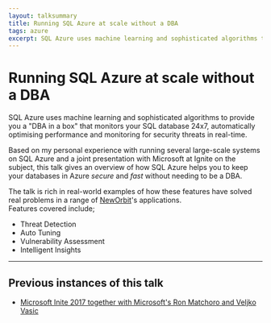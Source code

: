 ```yaml
---
layout: talksummary
title: Running SQL Azure at scale without a DBA
tags: azure
excerpt: SQL Azure uses machine learning and sophisticated algorithms to provide you a "DBA in a box" that monitors your SQL database 24x7, automatically optimising performance and monitoring for security threats in real-time. 
---
```


# Running SQL Azure at scale without a DBA
SQL Azure uses machine learning and sophisticated algorithms to provide you a "DBA in a box" that monitors your SQL database 24x7, automatically optimising performance and monitoring for security threats in real-time. 

Based on my personal experience with running several large-scale systems on SQL Azure and a joint presentation with Microsoft at Ignite on the subject, this talk gives an overview of how SQL Azure helps you to keep your databases in Azure *secure* and *fast* without needing to be a DBA.  

The talk is rich in real-world examples of how these features have solved real problems in a range of [NewOrbit](https://www.neworbit.co.uk)'s applications.  
Features covered include;
- Threat Detection
- Auto Tuning
- Vulnerability Assessment
- Intelligent Insights 

---

## Previous instances of this talk
- [Microsoft Inite 2017 together with Microsoft's Ron Matchoro and Veljko Vasic](https://myignite.microsoft.com/sessions/53256)
